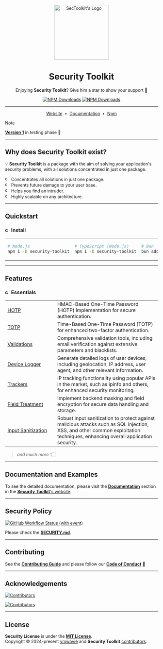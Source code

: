 <div align="center">
<img height="180" alt="SecToolkit's Logo" src="https://raw.githubusercontent.com/vmwavie/security-toolkit/main/.github/assets/security-toolkit.svg">

# Security Toolkit

Enjoying **Security Toolkit**? Give him a star to show your support 🌟

[![NPM Downloads](https://img.shields.io/npm/v/security-toolkit.svg?label=&color=70a1ff&logo=npm&logoColor=white)](https://www.npmjs.com/package/security-toolkit)
[![NPM Downloads](https://img.shields.io/npm/dm/security-toolkit.svg?label=&logo=npm&logoColor=white&color=45aaf2)](https://www.npmjs.com/package/security-toolkit)

---

[Website](https://security-toolkit.xyz/)<span>&nbsp;&nbsp;•&nbsp;&nbsp;</span>[Documentation](https://security-toolkit.xyz/docs/intro)<span>&nbsp;&nbsp;•&nbsp;&nbsp;</span>[Npm](https://npmjs.com/package/security-toolkit)

</div>

> [!NOTE]
>
> [**Version 1**](https://github.com/vmwavie/security-toolkit) in testing phase 🧪

---

## Why does Security Toolkit exist?

💡 **Security Toolkit** is a package with the aim of solving your application's security problems, with all solutions concentrated in just one package.

</span><img width="16" height="16" alt="check" src="https://raw.githubusercontent.com/vmwavie/security-toolkit/main/.github/assets/check.svg"> Concentrates all solutions in just one package.<br />
</span><img width="16" height="16" alt="check" src="https://raw.githubusercontent.com/vmwavie/security-toolkit/main/.github/assets/check.svg"> Prevents future damage to your user base.<br />
</span><img width="16" height="16" alt="check" src="https://raw.githubusercontent.com/vmwavie/security-toolkit/main/.github/assets/check.svg"> Helps you find an intruder.<br />
</span><img width="16" height="16" alt="check" src="https://raw.githubusercontent.com/vmwavie/security-toolkit/main/.github/assets/check.svg"> Highly scalable on any architecture.<br />

---

## Quickstart

### <img width="16" height="16" alt="check" src="https://raw.githubusercontent.com/vmwavie/security-toolkit/main/.github/assets/check.svg"> Install

<table>
<tr>
<td width="225">

```bash
# Node.js
npm i -D security-toolkit
```

</td>
<td width="225">

```bash
# TypeScript (Node.js)
npm i -D security-toolkit
```

</td>
<td width="225">

```bash
# Bun
bun add -d security-toolkit
```

</td>
<td width="225">

```bash
# Deno (optional)
deno add npm:security-toolkit
```

</td>
</tr>
</table>

---

## Features

### <img width="16" height="16" alt="check" src="https://raw.githubusercontent.com/vmwavie/security-toolkit/main/.github/assets/check.svg"> Essentials

<table>
  <tr>
    <td width="280"><a href="https://security-toolkit.xyz/docs/documentation/authenticator/hotp">HOTP</a></td>
    <td width="770">HMAC-Based One-Time Password (HOTP) implementation for secure authentication.</td>
  </tr>
  <tr>
    <td width="280"><a href="https://security-toolkit.xyz/docs/documentation/authenticator/totp">TOTP</a></td>
    <td width="770">Time-Based One-Time Password (TOTP) for enhanced two-factor authentication.</td>
  </tr>
  <tr>
    <td width="280"><a href="https://security-toolkit.xyz/docs/documentation/checkers/validations">Validations</a></td>
    <td width="770">Comprehensive validation tools, including email verification against extensive parameters and blacklists.</td>
  </tr>
  <tr>
    <td width="280"><a href="https://security-toolkit.xyz/docs/documentation/loggers/device-data-logger">Device Logger</a></td>
    <td width="770">Generate detailed logs of user devices, including geolocation, IP address, user agent, and other relevant information.</td>
  </tr>
  <tr>
    <td width="280"><a href="https://security-toolkit.xyz/docs/documentation/loggers/trackers">Trackers</a></td>
    <td width="770">IP tracking functionality using popular APIs in the market, such as ipinfo and others, for enhanced security monitoring.</td>
  </tr>
  <tr>
    <td width="280"><a href="https://security-toolkit.xyz/docs/documentation/sanitization/fields-treatment">Field Treatment</a></td>
    <td width="770">Implement backend masking and field encryption for secure data handling and storage.</td>
  </tr>
  <tr>
    <td width="280"><a href="https://security-toolkit.xyz/docs/documentation/sanitization/fields-treatment">Input Sanitization</a></td>
    <td width="770">Robust input sanitization to protect against malicious attacks such as SQL injection, XSS, and other common exploitation techniques, enhancing overall application security.</td>
  </tr>
</table>

> _and much more_ 👇🏻

---

## Documentation and Examples

To see the detailed documentation, please visit the [**Documentation**](https://security-toolkit.xyz/docs/intro) section in the [**Security Toolkit**'s website](https://security-toolkit.xyz).

---

## Security Policy

[![GitHub Workflow Status (with event)](https://img.shields.io/github/actions/workflow/status/vmwavie/security-toolkit/cd_publish.yml?event=push&label=&branch=main&logo=github&logoColor=white&color=f368e0)](https://github.com/vmwavie/security-toolkit/actions/workflows/cd_publish.yml?query=branch%3Amain)

Please check the [**SECURITY.md**](https://github.com/vmwavie/security-toolkit/blob/main/SECURITY.md).

---

## Contributing

See the [**Contributing Guide**](https://github.com/vmwavie/security-toolkit/blob/main/CONTRIBUTING.md) and please follow our [**Code of Conduct**](https://github.com/vmwavie/security-toolkit/blob/main/CODE_OF_CONDUCT.md) 🚀

---

## Acknowledgements

[![Contributors](https://img.shields.io/github/contributors/vmwavie/security-toolkit?color=9c88ff)](https://github.com/vmwavie/security-toolkit/graphs/contributors)

[![Contributors](https://opencollective.com/security-toolkit/contributors.svg?width=890&button=false)](https://opencollective.com/security-toolkit/contributors.svg?button=false)

---

## License

**Security License** is under the [**MIT License**](https://github.com/vmwavie/security-toolkit/blob/main/LICENSE).<br />
Copyright © 2024-present [vmwavie](https://github.com/security-toolkit) and **Security Toolkit** [contributors](https://github.com/vmwavie/security-toolkit/graphs/contributors).

[node-version-url]: https://github.com/nodejs/node
[bun-version-url]: https://github.com/oven-sh/bun
[deno-version-url]: https://github.com/denoland/deno
